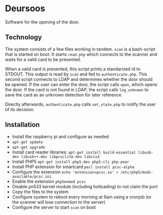 # Deursoos

Software for the opening of the door.

## Technology
The system consists of a few files working in tandem. `scan` is a bash-script that is started on boot. It starts `read.php` which connects to the scanner and waits for a valid card to be presented. 

When a valid card is presented, this script prints a standarized id to STDOUT. This output is read by `scan` and fed to `authenticate.php`. This second script connects to LDAP and determines whether the door should be opened. If the user can enter the door, the script calls `open`, which opens the door. If the card is not found in LDAP, the script calls `log_unknown` to save the card as an unknown detection for later reference.

Directly afterwards, `authenticate.php` calls `set_state.php` to notify the user of its decision.   

## Installation
* Install the raspberry pi and configure as needed
* `apt-get update`
* `apt-get upgrade`
* Install card reader libraries: `apt-get install build-essential libusb-dev libusb++-dev libpcsclite-dev libccid`
* Install PHP5 `apt-get install php5-dev php5-cli php-pear`
* Install PHP extension for smartcard `pecl install pcsc-alpha`
* Configure the extension `echo 'extension=pcsc.so' > /etc/php5/mods-available/pcsc.ini`
* Enable the extension `php5enmod pcsc`
* Disable pn533 kernel module (including hotloading) to not claim the port
* Copy the files to the system
* Configure system to reboot every morning at 6am using a cronjob (or the scanner will lose connection to the server)
* Configure the server to start `scan` on boot
